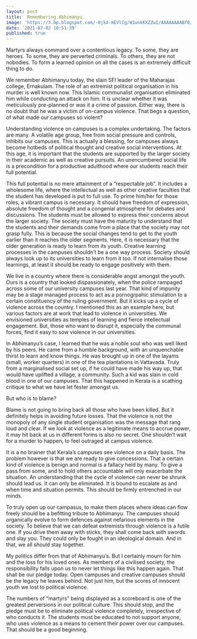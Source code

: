 ```yaml
---
layout: post
title:  Remembering Abhimanyu.
image: 'https://3.bp.blogspot.com/-0jk4-mEVlCg/W1wnkKXZZwI/AAAAAAAABf0/Bg4M0jcObxwP4HJLoRVU4VaBBq9ILzbtQCLcBGAs/s1600/Abhimanyu.jpg'
date: '2021-07-02 10:51:39'
published: true
---
```

Martyrs always command over a contentious legacy. To some, they are heroes. To some, they are perverted criminals. To others, they are not nobodies. To form a learned opinion on all the cases is an extremely difficult thing to do.

We remember Abhimanyu today, the slain SFI leader of the Maharajas college, Ernakulam. The role of an extremist political organisation in his murder is well known now. This Islamic communalist organisation eliminated him while conducting an attack on him. It is unclear whether it was meticulously pre-planned or was it a crime of passion. Either way, there is no doubt that he was a victim of on-campus violence. That begs a question, of what made our campuses so violent?

Understanding violence on campuses is a complex undertaking. The factors are many. A volatile age group, free from social pressure and controls, inhibits our campuses. This is actually a blessing, for campuses always become hotbeds of political thought and creative social interventions. At this age, it is important that the students are supported by the larger society in their academic as well as creative pursuits. An unencumbered social life is a precondition for a productive adulthood where our students reach their full potential.

This full potential is no mere attainment of a “respectable job”. It includes a wholesome life, where the intellectual as well as other creative faculties that the student has developed is put to full use. To prime him/her for those roles, a vibrant campus is necessary. It should have freedom of expression, absolute freedom of thought and a congenial atmosphere for debates and discussions. The students must be allowed to express their concerns about the larger society. The society must have the maturity to understand that the students and their demands come from a place that the society may not grasp fully. This is because the social changes tend to get to the youth earlier than it reaches the older segments. Here, it is necessary that the older generation is ready to learn from its youth. Creative learning processes in the campuses shouldn’t be a one way process. Society should always look up to its universities to learn from it too. If not internalise those learnings, at least it should be ready to engage positively with them.

We live in a country where there is considerable angst amongst the youth. Ours is a country that looked dispassionately, when the police rampaged across some of our university campuses last year. That kind of impunity may be a stage managed process to act as a pornogrpahic stimulation to a certain constituency of the ruling government. But it kicks up a cycle of violence across the country. I mentioned this as an example here, but various factors are at work that lead to violence in universities. We envisioned universities as temples of learning and fierce intellectual engagement. But, those who want to disrupt it, especially the communal forces, find it easy to sow violence in our universities.

In Abhimanyu’s case, I learned that he was a noble soul who was well liked by his peers. He came from a humble background, with an unquenchable thirst to learn and know things. He was brought up in one of the layams (small, worker quarters) in one of the tea plantations in Vattavada. Truly from a marginalised social set up, if he could have made his way up, that would have uplifted a village, a community. Such a kid was slain in cold blood in one of our campuses. That this happened in Kerala is a scathing critique to what we have let fester amongst us.

But who is to blame?

Blame is not going to bring back all those who have been killed. But it definitely helps in avoiding future losses. That the violence is not the monopoly of any single student organisation was the message that rang loud and clear. If we look at violence as a legitimate means to accrue power, it may hit back at us in different forms is also no secret. One shouldn’t wait for a murder to happen, to feel outraged at campus violence.

It is a no brainer that Kerala’s campuses see violence on a daily basis. The problem however is that we are ready to give concessions. That a certain kind of violence is benign and normal is a fallacy held by many. To give a pass from some, and to hold others accountable will only exacerbate the situation. An understanding that the cycle of violence can never be shrunk should lead us. It can only be eliminated. It is bound to escalate as and when time and situation permits. This should be firmly entrenched in our minds.

To truly open up our campasus, to make them places where ideas can flow freely should be a befitting tribute to Abhimanyu. The campuses should organically evolve to form defences against nefarious elements in the society. To believe that we can defeat extremists through violence is a futile one. If you drive them away with sticks, they shall come back with swords and slay you. They could only be fought in an ideological domain. And in that, we all should stay together. 

My politics differ from that of Abhimanyu’s. But I certainly mourn for him and the loss for his loved ones. As members of a civilised society, the responsibility falls upon us to never let things like this happen again. That shall be our pledge today. Open campuses and creative campuses should be the legacy he leaves behind. Not just him, but the scores of innocent youth we lost to political violence. 

The numbers of “martyrs” being displayed as a scoreboard is one of the greatest perversions in our political culture. This should stop, and the pledge must be to eliminate political violence completely, irrespective of who conducts it. The students must be educated to not support anyone, who uses violence as a means to cement their power over our campuses. That should be a good beginning. 

